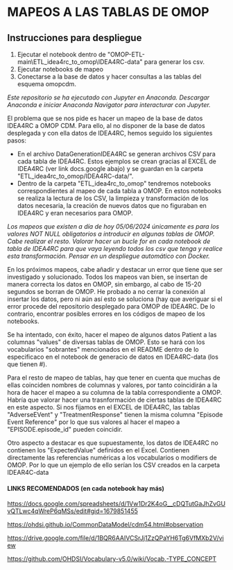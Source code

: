 # MAPEOS A LAS TABLAS DE OMOP
## Instrucciones para despliegue
1. Ejecutar el notebook dentro de "OMOP-ETL-main\ETL_idea4rc_to_omop\IDEA4RC-data" para generar los csv.
2. Ejecutar notebooks de mapeo
3. Conectarse a la base de datos y hacer consultas a las tablas del esquema omopcdm.
   
*Este repositorio se ha ejecutado con Jupyter en Anaconda. Descargar Anaconda e iniciar Anaconda Navigator para interacturar con Jupyter.*

El problema que se nos pide es hacer un mapeo de la base de datos IDEA4RC a OMOP CDM. Para ello, al no disponer de la base de datos desplegada y con ella datos de IDEA4RC, hemos seguido los siguientes pasos:
- En el archivo DataGenerationIDEA4RC se generan archivos CSV para cada tabla de IDEA4RC. Estos ejemplos se crean gracias al EXCEL de IDEA4RC (ver link docs.google abajo) y se guardan en la carpeta "ETL_idea4rc_to_omop/IDEA4RC-data/".
- Dentro de la carpeta "ETL_idea4rc_to_omop" tendremos notebooks correspondientes al mapeo de cada tabla a OMOP. En estos notebooks se realiza la lectura de los CSV, la limpieza y transformación de los datos necesaria, la creación de nuevos datos que no figuraban en IDEA4RC y eran necesarios para OMOP.
  
*Los mapeos que existen a día de hoy 05/06/2024 únicamente es para los valores NOT NULL obligatorios a introducir en algunas tablas de OMOP. Cabe realizar el resto.*
*Valorar hacer un bucle for en cada notebook de tabla de IDEA4RC para que vaya leyendo todos los csv que tenga y realice esta transformación. Pensar en un despliegue automático con Docker.*

En los próximos mapeos, cabe añadir y destacar un error que tiene que ser investigado y solucionado. Todos los mapeos van bien, se insertan de manera correcta los datos en OMOP, sin embargo, al cabo de 15-20 segundos se borran de OMOP. He probado a no cerrar la conexión al insertar los datos, pero ni aún así esto se soluciona (hay que averiguar si el error procede del repositorio desplegado para OMOP de IDEA4RC. De lo contrario, encontrar posibles errores en los códigos de mapeo de los notebooks.

Se ha intentado, con éxito, hacer el mapeo de algunos datos Patient a las columnas "values" de diversas tablas de OMOP. Esto se hará con los vocabularios "sobrantes" mencionados en el README dentro de lo especificaco en el notebook de generacio de datos en IDEA4RC-data (los que tienen #).

Para el resto de mapeo de tablas, hay que tener en cuenta que muchas de ellas coinciden nombres de columnas y valores, por tanto coincidirán a la hora de hacer el mapeo a su columna de la tabla correspondiente a OMOP. Habría que valorar hacer una trasnformación de ciertas tablas de IDEA4RC en este aspecto. Si nos fijamos en el EXCEL de IDEA4RC, las tablas "AdverseEVent" y "TreatmentResponse" tienen la misma columna "Episode Event Reference" por lo que sus valores al hacer el mapeo a "EPISODE.episode_id" pueden coincidir.

Otro aspecto a destacar es que supuestamente, los datos de IDEA4RC no contienen los "ExpectedValue" definidos en el Excel. Contienen directamente las referencias numéricas a los vocabularios o modifiers de OMOP. Por lo que un ejemplo de ello serían los CSV creados en la carpeta IDEAR4C-data

#### LINKS RECOMENDADOS (en cada notebook hay más)
https://docs.google.com/spreadsheets/d/1Vw1Dr2K4oG__cDQTutGaJhZvGUvQTLwc4qWreP6qMSs/edit#gid=1679851455

https://ohdsi.github.io/CommonDataModel/cdm54.html#observation

https://drive.google.com/file/d/1BQR6AAIVCSrJj1ZzQPaYH6Tg6VfMXb2V/view

https://github.com/OHDSI/Vocabulary-v5.0/wiki/Vocab.-TYPE_CONCEPT
